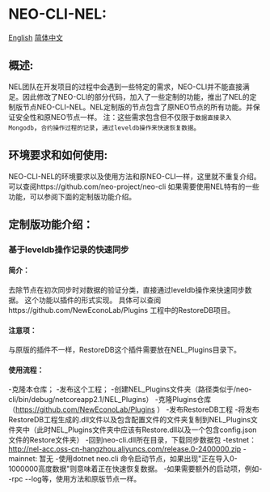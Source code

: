 # NEO-CLI-NEL:
[English](#en) [简体中文](#zh)

<a name="zh"></a>

## 概述:

NEL团队在开发项目的过程中会遇到一些特定的需求，NEO-CLI并不能直接满足。因此修改了NEO-CLI的部分代码，加入了一些定制的功能，推出了NEL的定制版节点NEO-CLI-NEL。NEL定制版的节点包含了原NEO节点的所有功能。并保证安全性和原NEO节点一样。
注：这些需求包含但不仅限于`数据直接录入Mongodb`，`合约操作过程的记录`，`通过leveldb操作来快速恢复数据`。

## 环境要求和如何使用:

NEO-CLI-NEL的环境要求以及使用方法和原NEO-CLI一样，这里就不重复介绍。可以查阅https://github.com/neo-project/neo-cli
如果需要使用NEL特有的一些功能，可以参阅下面的定制版功能介绍。

## 定制版功能介绍：
### 基于leveldb操作记录的快速同步
#### 简介：
去除节点在初次同步时对数据的验证分类，直接通过leveldb操作来快速同步数据。
这个功能以插件的形式实现。
具体可以查阅https://github.com/NewEconoLab/Plugins 工程中的RestoreDB项目。
#### 注意项：
与原版的插件不一样，RestoreDB这个插件需要放在NEL_Plugins目录下。
#### 使用流程：
 -克隆本仓库；
 -发布这个工程；
 -创建NEL_Plugins文件夹（路径类似于/neo-cli/bin/debug/netcoreapp2.1/NEL_Plugins）
 -克隆Plugins仓库（https://github.com/NewEconoLab/Plugins ）
 -发布RestoreDB工程
 -将发布RestoreDB工程生成的.dll文件以及包含配置文件的文件夹复制到NEL_Plugins文件夹中（此时NEL_Plugins文件夹中应该有Restore.dll以及一个包含config.json文件的Restore文件夹）
 -回到neo-cli.dll所在目录，下载同步数据包 
  -testnet： http://nel-acc.oss-cn-hangzhou.aliyuncs.com/release.0-2400000.zip
  -mainnet: 暂无
 -使用dotnet neo.cli 命令启动节点，如果出现"正在导入0-1000000高度数据"则意味着正在快速恢复数据。
	-如果需要额外的启动项，例如--rpc --log等，使用方法和原版节点一样。
